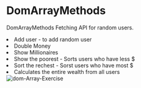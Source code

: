 # DomArrayMethods
DomArrayMethods
Fetching API for random users.
<li>Add user - to add random user</li>
<li>Double Money</li>
<li>Show Millionaires</li>
<li>Show the poorest - Sorts users who have less $</li>
<li>Sort the rechest - Sorst users who have most $</li>
<li>Calculates the entire wealth from all users</li>
<img src="https://i.ibb.co/88gjtyr/dom-Array-Exercise.png" alt="dom-Array-Exercise" border="0">
